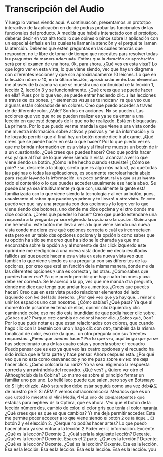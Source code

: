 # Transcripción del Audio

 Y luego lo vamos viendo aquí. A continuación, presentamos un prototipo interactivo de la aplicación en donde podrás probar las funcionales de las funcionales del producto. A medida que habéis interactado con el prototipo, deberás decir en voz alta todo lo que opines o pince sobre la aplicación con un especial énfasis en las cuales te llaman la atención y el porqué te llaman la atención. Debenes que estén preguntas en las cuales tendrás que responder, no te libre de tomar de tiempo que necesites para resolver todas las preguntas de manera adecuada. Estima que la duración de aprobación será por el examen de una hora. Ok, para ahora.  ¿Qué ves en esta vista? Lo que logro ver en esta vista, lo que viene siendo, veo que hay un diagrama con diferentes lecciones y que son aproximadamente 10 leiones. Lo que en la lección número 10, en la última lección, aproximadamente. Los elementos me atraves de la arama ya que se muestra una continuidad de la lección 1, lección 2, lección 3 y se funcionalmente. ¿Qué crees que se puede hacer en ella? Pues por lo que veo, se puede entrar haciendo clic.  a las lecciones a través de los pones. ¿Y elementos visuales te indican? Ya que veo que algunas están colorados de en colores. Creo que puedo acceder a través de de diferente color. ¿Vale? Son los en acciones. No se pueden. Las acciones que veo que no se pueden realizar es ya se da entrar a una lección en que esté después de la que no he realizado. Está en bloqueadas. La primera. Por lo que puedo ver me manda la que viene a una vista donde me muestra información.  sobre activos y pasivos y me da información y lo he logrado percibir que al final hay un botón donde dice ir al exame. ¿Qué crees que se puede hacer en esta o qué hacer? Por lo que puedo ver es que me brinda información en esta vista y al final me muestra un botón de ir a un cuestionario. ¿Qué crees que puedes hacer? Creo que podría hacer eso ya que al final de lo que viene siendo la vista, alcanzar a ver lo que viene siendo un botón. ¿Cómo le he hecho cuando estuviste? ¿Cómo se pide? Eso, descrele a la abajo, siento que es algo más natural, ya que todas las páginas o todas las aplicaciones, es solamente escrolear hacia abajo para seguir leyendo la información.  un poco antinatural ya que usualmente todo el contenido o lo que puedes acceder usualmente ese hacia abajo. Se puede dar ya sea intuitivamente ya que con, usualmente la gente está familiarizada con lo que viene siendo la tecnología y al ver un botón, pues, usualmente el sabes que puedes yo primer y te llevará a otra vista. En este puedo ver que hay una pregunta con dos opciones y lo logro ver lo que viene siendo dos botones, uno donde me dice opciona y el otro donde me dice opciona. ¿Crees que puedes lo hacer? Creo que puedo estendarle una respuesta a la pregunta ya sea eligiendo la opciona o la opcion. Quiero que me he hecho.  este botón me llevó a ver a lo que viene siendo una nueva vista donde me diera este qué opciones correcta o cuál es incorrecta en esta pero en un tabio dos opciones opciona y la opción b como sabes que tu opción ha sido se me creo que ha sido se le chanada ya que me encontraba sobre la opción a y al momento de dar click izquierdo este oprimí me me reedigrició a una nueva vista donde me decía resultados fallidos así que puede hacer a esta vista en esta nueva vista veo que también lo que viene siendo es una pregunta con sus diferentes  de las opciones, por creo que está en función de la misma manera, donde me da las diferentes opciones y una es correcta y las otras. ¿Cómo sabes que puedes hacer eso? Ya que puedo percibir que hay cuatro botones y una debe ser correcta. Se le acercó a la pp, veo que me manda otra pregunta, donde me dice que tengo que arrelar los aumentos. ¿Crees que puedes hacer? Creo que en esta vista puedo relacionar elementos del lado izquierdo con los del lado derecho. ¿Por qué veo que ya hay que...  reinar o unir los espacios uno con nosotros. ¿Cómo sabías? ¿Qué pasa? Ya que al momento de posarme en tema de ellos, oprimir clic izquierdo y clic caminando color, eso me dio esta inundidad de que podía hacer clic sobre. ¿Sabes qué? Porque este cambia de color al hacer clic. ¿Sabes qué, Don? Por lo que pude notar es que están relacionados con colores, que cuando hago clic con la bestein con uno y hago clic con otro, también da la misma tonalidad de color, eso me da que...  un otro pregunta con sus freentes respuestas. ¿Prees que puedes hacer? Por lo que veo, aquí tengo que ya se has seleccionado una de las cuatro estas y ponerla sobre el recuadro. Puedo pensar que es eso ya que veo las cuatro opciones y el recuadro ha sido indica que le falta parte y hace pensar. Ahora después está. ¿Por qué veo que no está como desvanecido y no me puso sobre él? No me deja hacer click. ¿Cómo colocaría su nariz? Yo ya sea.  eligiendo la respuesta correcta y arrastrándola del recuadro. ¿Qué ves? ¿ Quiero ver otro el Althoughclub de la Cobina? Lo mismo es sobre el principio formar un familiar uno por uno. Lo hellélisco puede que salen, pero soy en Botsmayo de S light drizzle. Això saturation debe estar seguida como una vez deb�도 de nuestro pe El Sl ARM Y vemos outraconomicока. Meалось que es un que usted lo muestra el Mini Media,가지고 uno de свидrastρantes que estabas para nephew de la Cptima, que es ahora. Veo que el botón de la lección número dos, cambio de color.  el color gris que tenía al color naranja. ¿Qué crees que es que es que cambios? Ya me deja permitir acceder. Este me permite poder acceder a lo que viene siendo el botón 2 de la lique... El botón 2 y el elección 2. ¿Cerque no podías hacer antes? Lo que puedo hacer ahora ya sea entrar a la lección 2 Poder ver la información. Exciente. ¿Qué es la lección? Dexente 2. ¿Cuál sería la siguiente lección? Dexente. ¿Qué es la lección? Dexente. Esa es el 2 parte. ¿Qué es la lección? Dexente. ¿Qué es la lección? Dexente. ¿Qué es la lección? Dexente. Esa es la lección. Esa es la lección. Esa es la lección. Esa es la lección. Esa es la lección.  you